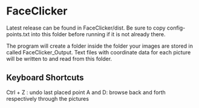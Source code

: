 FaceClicker
===========

Latest release can be found in FaceClicker/dist. Be sure to copy config-points.txt into this folder before running if it is not already there.

The program will create a folder inside the folder your images are stored in called FaceClicker_Output. Text files with coordinate data for each picture will be written to and read from this folder.

Keyboard Shortcuts
------------------

Ctrl + Z : undo last placed point
A and D: browse back and forth respectively through the pictures

